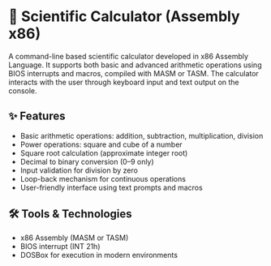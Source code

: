 # 🧮 Scientific Calculator (Assembly x86)

A command-line based scientific calculator developed in x86 Assembly Language. It supports both basic and advanced arithmetic operations using BIOS interrupts and macros, compiled with MASM or TASM. The calculator interacts with the user through keyboard input and text output on the console.

## ✨ Features

- Basic arithmetic operations: addition, subtraction, multiplication, division  
- Power operations: square and cube of a number  
- Square root calculation (approximate integer root)  
- Decimal to binary conversion (0–9 only)  
- Input validation for division by zero  
- Loop-back mechanism for continuous operations  
- User-friendly interface using text prompts and macros  

## 🛠 Tools & Technologies

- x86 Assembly (MASM or TASM)  
- BIOS interrupt (INT 21h)  
- DOSBox for execution in modern environments  

